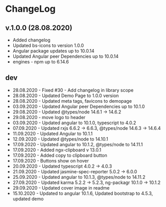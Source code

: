 # ChangeLog

## v.1.0.0 (28.08.2020)

* Added changelog
* Updated bs-icons to version 1.0.0
* Angular package updates up to 10.0.14
* Updated Angular peer Dependencies up to 10.0.14
* engines - npm up to 6.14.6

## dev

* 28.08.2020 - Fixed #30 - Add changelog in library scope
* 28.08.2020 - Updated Demo Page to 1.0.0 version
* 28.08.2020 - Updated meta tags, favicons to demopage
* 03.09.2020 - Updated Angular peer Dependencies up to 10.1.0
* 29.08.2020 - Updated @types/node  14.6.1  →  14.6.2
* 29.08.2020 - move logo to header
* 03.09.2020 - Updated angular to 10.1.0, typescript to 4.0.2
* 07.09.2020 - Updated rxjs 6.6.2  → 6.6.3, @types/node  14.6.3  →  14.6.4
* 11.09.2020 - Updated Angular to 10.1.1
* 12.09.2020 - Updated @types/node to 14.10.1
* 17.09.2020 - Updated angular to 10.1.2, @types/node to 14.11.1
* 17.09.2020 - Added ngx-clipboard v 13.0.1
* 17.09.2020 - Added copy to clipboard button
* 17.09.2020 - Buttons show on hover
* 20.09.2020 - Updated typescript 4.0.2  →  4.0.3
* 21.09.2020 - Updated jasmine-spec-reporter  5.0.2  →  6.0.0
* 25.09.2020 - Updated angular to 10.1.3, @types/node to 14.11.2
* 27.09.2020 - Updated  karma 5.2.2 → 5.2.3, ng-packagr 10.1.0 → 10.1.2
* 29.09.2020 - Updated cover image in readme
* 15.10.2020 - Updated to angular 10.1.6, Updated bootstrap to 4.5.3, updated demo
